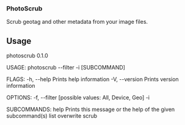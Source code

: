 ### PhotoScrub

Scrub geotag and other metadata from your image files.

## Usage

photoscrub 0.1.0

USAGE:
    photoscrub --filter <filter> -i <input-file> [SUBCOMMAND]

FLAGS:
    -h, --help       Prints help information
    -V, --version    Prints version information

OPTIONS:
    -f, --filter <filter>     [possible values: All, Device, Geo]
    -i <input-file>

SUBCOMMANDS:
    help         Prints this message or the help of the given subcommand(s)
    list
    overwrite
    scrub
